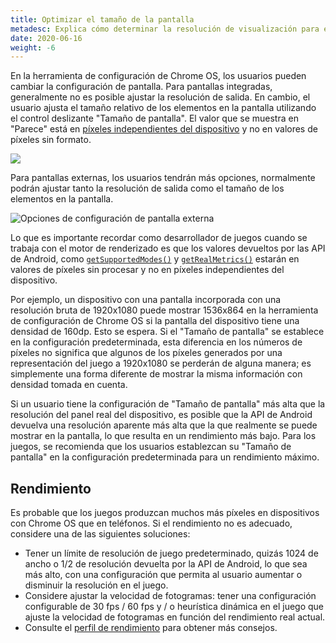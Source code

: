 ```yaml
---
title: Optimizar el tamaño de la pantalla
metadesc: Explica cómo determinar la resolución de visualización para el renderizado.
date: 2020-06-16
weight: -6
---
```


En la herramienta de configuración de Chrome OS, los usuarios pueden cambiar la configuración de pantalla. Para pantallas integradas, generalmente no es posible ajustar la resolución de salida. En cambio, el usuario ajusta el tamaño relativo de los elementos en la pantalla utilizando el control deslizante "Tamaño de pantalla". El valor que se muestra en "Parece" está en [píxeles independientes del dispositivo](https://en.wikipedia.org/wiki/Device-independent_pixel) y no en valores de píxeles sin formato.

![](/images/games/optimizing-games-display/display-size-slider.jpg)

Para pantallas externas, los usuarios tendrán más opciones, normalmente podrán ajustar tanto la resolución de salida como el tamaño de los elementos en la pantalla.

![Opciones de configuración de pantalla externa](/images/games/optimizing-games-display/external-display-settings.jpg)

Lo que es importante recordar como desarrollador de juegos cuando se trabaja con el motor de renderizado es que los valores devueltos por las API de Android, como [`getSupportedModes()`](<https://developer.android.com/reference/android/view/Display#getSupportedModes()>) y [`getRealMetrics()`](<https://developer.android.com/reference/android/view/Display#getRealMetrics(android.util.DisplayMetrics)>) estarán en valores de píxeles sin procesar y no en píxeles independientes del dispositivo.

Por ejemplo, un dispositivo con una pantalla incorporada con una resolución bruta de 1920x1080 puede mostrar 1536x864 en la herramienta de configuración de Chrome OS si la pantalla del dispositivo tiene una densidad de 160dp. Esto se espera. Si el "Tamaño de pantalla" se establece en la configuración predeterminada, esta diferencia en los números de píxeles no significa que algunos de los píxeles generados por una representación del juego a 1920x1080 se perderán de alguna manera; es simplemente una forma diferente de mostrar la misma información con densidad tomada en cuenta.

Si un usuario tiene la configuración de "Tamaño de pantalla" más alta que la resolución del panel real del dispositivo, es posible que la API de Android devuelva una resolución aparente más alta que la que realmente se puede mostrar en la pantalla, lo que resulta en un rendimiento más bajo. Para los juegos, se recomienda que los usuarios establezcan su "Tamaño de pantalla" en la configuración predeterminada para un rendimiento máximo.

## Rendimiento

Es probable que los juegos produzcan muchos más píxeles en dispositivos con Chrome OS que en teléfonos. Si el rendimiento no es adecuado, considere una de las siguientes soluciones:

- Tener un límite de resolución de juego predeterminado, quizás 1024 de ancho o 1/2 de resolución devuelta por la API de Android, lo que sea más alto, con una configuración que permita al usuario aumentar o disminuir la resolución en el juego.
- Considere ajustar la velocidad de fotogramas: tener una configuración configurable de 30 fps / 60 fps y / o heurística dinámica en el juego que ajuste la velocidad de fotogramas en función del rendimiento real actual.
- Consulte el [perfil de rendimiento](/{{locale.code}}/games/optimizing-games-profiling) para obtener más consejos.
